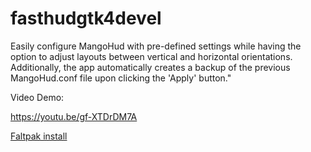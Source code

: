 # fasthudgtk4devel

Easily configure MangoHud with pre-defined settings while having the option to adjust layouts between vertical and horizontal orientations. Additionally, the app automatically creates a backup of the previous MangoHud.conf file upon clicking the 'Apply' button."

Video Demo:

https://youtu.be/gf-XTDrDM7A

[Faltpak install](https://github.com/fastoslinux/FastHudGtk4devel/releases/download/0.1/io.github.fasthud.flatpak)

